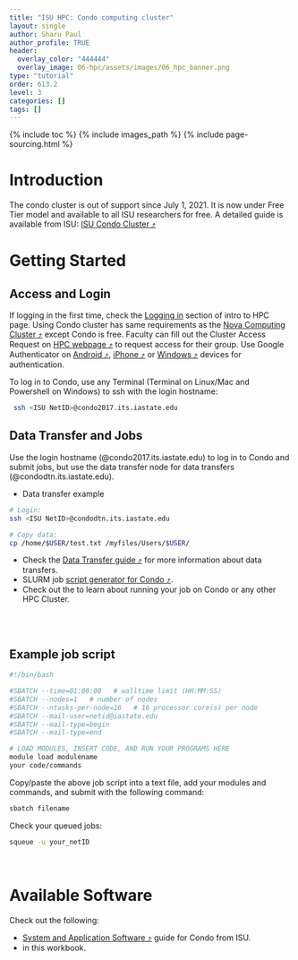 ```yaml
---
title: "ISU HPC: Condo computing cluster"
layout: single
author: Sharu Paul
author_profile: TRUE
header:
  overlay_color: "444444"
  overlay_image: 06-hpc/assets/images/06_hpc_banner.png
type: "tutorial"
order: 613.2
level: 3
categories: []
tags: []
---
```


{% include toc %}
{% include images_path %}
{% include page-sourcing.html %}


# Introduction

The condo cluster is out of support since July 1, 2021. It is now under Free Tier model and available to all ISU researchers for free. A detailed guide is available from ISU: <a href="https://www.hpc.iastate.edu/guides/condo-2017" target="_blank">ISU Condo Cluster ⤴</a>
<br>

# Getting Started
## Access and Login
If logging in the first time, check the <a class="t-links" href="613.1" section="#logging-in">Logging in</a> section of intro to HPC page. Using Condo cluster has same requirements as the [Nova Computing Cluster ⤴](03-isu-hpc-nova-cluster) except Condo is free. Faculty can fill out the Cluster Access Request on <a href="https://www.hpc.iastate.edu/" target="_blank">HPC webpage ⤴</a> to request access for their group. Use Google Authenticator on <a href="https://www.hpc.iastate.edu/guides/condo-2017/access-and-login/google-auth-on-android" target="_blank">Android ⤴</a>, <a href="https://www.hpc.iastate.edu/guides/condo-2017/access-and-login/google-auth-on-iphone-ipad-ipod" target="_blank">iPhone ⤴</a> or <a href="https://www.hpc.iastate.edu/guides/condo-2017/access-and-login/google-auth-on-windows" target="_blank">Windows ⤴</a> devices for authentication.


To log in to Condo, use any Terminal (Terminal on Linux/Mac and Powershell on Windows) to ssh with the login hostname:

```bash
 ssh <ISU NetID>@condo2017.its.iastate.edu
```

## Data Transfer and Jobs
Use the login hostname (@condo2017.its.iastate.edu) to log in to Condo and submit jobs, but use the data transfer node for data transfers (@condodtn.its.iastate.edu).

* Data transfer example

```bash
# Login:
ssh <ISU NetID>@condodtn.its.iastate.edu

# Copy data:
cp /home/$USER/test.txt /myfiles/Users/$USER/
```

* Check the <a href="https://www.hpc.iastate.edu/guides/introduction-to-hpc-clusters/getting-data-to-and-from-the-cluster" target="_blank">Data Transfer guide ⤴</a> for more information about data transfers.
* SLURM job <a href="https://www.hpc.iastate.edu/guides/condo-2017/slurm-job-script-generator-for-condo" target="_blank">script generator for Condo ⤴</a>.
* Check out the <a class="t-links" href="651.1"></a> to learn about running your job on Condo or any other HPC Cluster.
<br>
<br>

## Example job script

```bash
#!/bin/bash

#SBATCH --time=01:00:00   # walltime limit (HH:MM:SS)
#SBATCH --nodes=1   # number of nodes
#SBATCH --ntasks-per-node=16   # 16 processor core(s) per node
#SBATCH --mail-user=netid@iastate.edu
#SBATCH --mail-type=begin
#SBATCH --mail-type=end

# LOAD MODULES, INSERT CODE, AND RUN YOUR PROGRAMS HERE
module load modulename
your code/commands
```

Copy/paste the above job script into a text file, add your modules and commands, and submit with the following command:

```bash
sbatch filename
```

Check your queued jobs:

```bash
squeue -u your_netID
```

<br>

# Available Software
Check out the following:
* <a href="https://www.hpc.iastate.edu/guides/condo-2017/software" target="_blank">System and Application Software ⤴</a> guide for Condo from ISU.
* <a class="t-links" href="641"></a> in this workbook.
<br>
<br>
